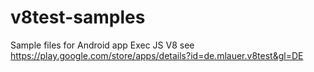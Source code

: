 # v8test-samples

Sample files for Android app Exec JS V8 see https://play.google.com/store/apps/details?id=de.mlauer.v8test&gl=DE


